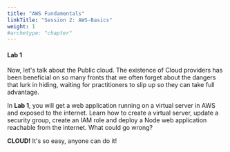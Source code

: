 ```yaml
---
title: "AWS Fundamentals"
linkTitle: "Session 2: AWS-Basics"
weight: 1
#archetype: "chapter"
---
```


#### **Lab 1**

Now, let's talk about the Public cloud. The existence of Cloud providers has been beneficial on so many fronts that we often forget about the dangers that lurk in hiding, waiting for practitioners to slip up so they can take full advantage.  

In **Lab 1**, you will get a web application running on a virtual server in AWS and exposed to the internet.  Learn how to create a virtual server, update a security group, create an IAM role and deploy a Node web application reachable from the internet. What could go wrong?

**CLOUD!** It's so easy, anyone can do it!